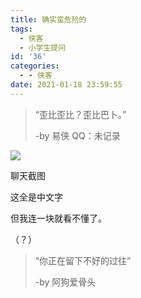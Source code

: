 ```yaml
---
title: 确实蛮危险的
tags:
  - 侠客
  - 小学生提问
id: '36'
categories:
  - - 侠客
date: 2021-01-18 23:59:55
---
```


> “歪比歪比？歪比巴卜。”
> 
> \-by 易侠 QQ：未记录

![](http://watchlezi.tk/wp-content/uploads/2021/01/678003c8ff118df3541211346358178807.jpg)

聊天截图

这全是中文字

但我连一块就看不懂了。

（？）

> “你正在留下不好的过往”
> 
> \-by 阿狗爱骨头